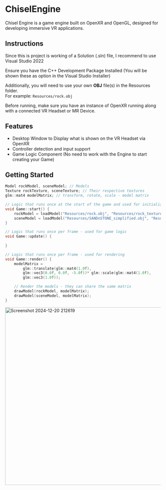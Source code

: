 # ChiselEngine
Chisel Engine is a game engine built on OpenXR and OpenGL, designed for developing immersive VR applications.

## Instructions 
Since this is project is working of a Solution (.sln) file, I recommend to use Visual Studio 2022

Ensure you have the C++ Development Package Installed (You will be shown these as option in the Visual Studio Installer)

Additionally, you will need to use your own **OBJ** file(s) in the Resources folder.\
For example: `Resources/rock.obj`

Before running, make sure you have an instance of OpenXR running along with a connected VR Headset or MR Device.

## Features
- Desktop Window to Display what is shown on the VR Headset via OpenXR
- Controller detection and input support
- Game Logic Component (No need to work with the Engine to start creating your Game)

## Getting Started
```C++
Model rockModel, sceneModel; // Models
Texture rockTexture, sceneTexture; // Their respective textures
glm::mat4 modelMatrix; // transform, rotate, scale - model matrix

// Logic that runs once at the start of the game and used for initialization/declarations
void Game::start() {
	rockModel = loadModel("Resources/rock.obj", "Resources/rock_texture.jpeg");
	sceneModel = loadModel("Resources/SANDnSTONE_simplified.obj", "Resources/SANDnSTONE_simplified.jpeg");
}

// Logic that runs once per frame - used for game logic
void Game::update() {
	
}

// Logic that runs once per frame - used for rendering
void Game::render() {
	modelMatrix = 
		glm::translate(glm::mat4(1.0f), 
		glm::vec3(0.0f, 0.0f, -5.0f))* glm::scale(glm::mat4(1.0f),
		glm::vec3(1.0f));

	// Render the models - they can share the same matrix
	drawModel(rockModel, modelMatrix);
	drawModel(sceneModel, modelMatrix);
}
```
<img width="574" alt="Screenshot 2024-12-20 212619" src="https://github.com/user-attachments/assets/1571482e-8adf-43cb-a148-b198c25e78cd" />






